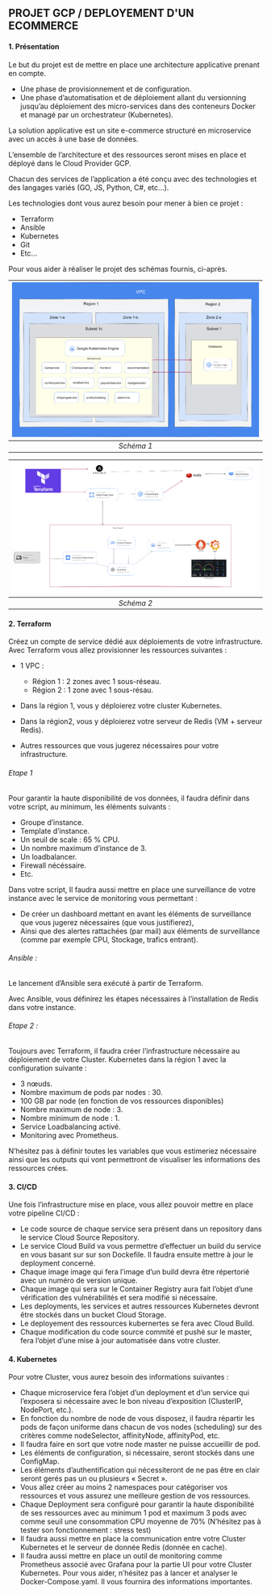 ## PROJET GCP / DEPLOYEMENT D'UN ECOMMERCE

#### 1. Présentation
Le but du projet est de mettre en place une architecture applicative prenant en compte.
* Une phase de provisionnement et de configuration.
* Une phase d’automatisation et de déploiement allant du versionning jusqu’au déploiement
des micro-services dans des conteneurs Docker et managé par un orchestrateur (Kubernetes).

La solution applicative est un site e-commerce structuré en microservice avec un accès à une base de données.

L’ensemble de l’architecture et des ressources seront mises en place et déployé dans le Cloud Provider GCP.

Chacun des services de l’application a été conçu avec des technologies et des langages variés (GO, JS, Python, C#, etc…).

Les technologies dont vous aurez besoin pour mener à bien ce projet :
* Terraform
* Ansible
* Kubernetes
* Git
* Etc…

Pour vous aider à réaliser le projet des schémas fournis, ci-après.

| ![image1.jpg](https://raw.githubusercontent.com/gcp-project-formation/terraform/main/images/image1.png) | 
|:--:| 
| *Schéma 1* |

| ![image1.jpg](https://raw.githubusercontent.com/gcp-project-formation/terraform/main/images/image2.png) | 
|:--:| 
| *Schéma 2* |

#### 2. Terraform
Créez un compte de service dédié aux déploiements de votre infrastructure.
Avec Terraform vous allez provisionner les ressources suivantes :
- 1 VPC :
    - Région 1 : 2 zones avec 1 sous-réseau.
    - Région 2 : 1 zone avec 1 sous-résau.

- Dans la région 1, vous y déploierez votre cluster Kubernetes.
- Dans la région2, vous y déploierez votre serveur de Redis (VM + serveur Redis).
- Autres ressources que vous jugerez nécessaires pour votre infrastructure.

###### Etape 1
Pour garantir la haute disponibilité de vos données, il faudra définir dans votre script, au minimum, les éléments suivants :
- Groupe d’instance.
- Template d’instance.
- Un seuil de scale : 65 % CPU.
- Un nombre maximum d’instance de 3.
- Un loadbalancer.
- Firewall nécéssaire.
- Etc.

Dans votre script, Il faudra aussi mettre en place une surveillance de votre instance avec le service de monitoring vous permettant :
- De créer un dashboard mettant en avant les éléments de surveillance que vous jugerez nécessaires (que vous justifierez),
- Ainsi que des alertes rattachées (par mail) aux éléments de surveillance (comme par exemple CPU, Stockage, trafics entrant).
###### Ansible :
Le lancement d’Ansible sera exécuté à partir de Terraform.

Avec Ansible, vous définirez les étapes nécessaires à l’installation de Redis dans votre instance.

###### Etape 2 :
Toujours avec Terraform, il faudra créer l’infrastructure nécessaire au déploiement de votre Cluster.
Kubernetes dans la région 1 avec la configuration suivante :
- 3 nœuds.
- Nombre maximum de pods par nodes : 30.
- 100 GB par node (en fonction de vos ressources disponibles)
- Nombre maximum de node : 3.
- Nombre minimum de node : 1.
- Service Loadbalancing activé.
- Monitoring avec Prometheus.

N’hésitez pas à définir toutes les variables que vous estimeriez nécessaire ainsi que les outputs qui vont permettront de visualiser les informations des ressources crées.

#### 3. CI/CD 
Une fois l’infrastructure mise en place, vous allez pouvoir mettre en place votre pipeline CI/CD :
- Le code source de chaque service sera présent dans un repository dans le service Cloud Source Repository.
- Le service Cloud Build va vous permettre d’effectuer un build du service en vous basant sur sur son Dockefile. Il faudra ensuite mettre à jour le deployment concerné.
- Chaque image image qui fera l’image d’un build devra être répertorié avec un numéro de version unique.
- Chaque image qui sera sur le Container Registry aura fait l’objet d’une vérification des vulnérabilités et sera modifié si nécessaire.
- Les deployments, les services et autres ressources Kubernetes devront être stockés dans un bucket Cloud Storage.
- Le deployement des ressources kubernertes se fera avec Cloud Build.
- Chaque modification du code source commité et pushé sur le master, fera l’objet d’une mise à jour automatisée dans votre cluster.

#### 4. Kubernetes
Pour votre Cluster, vous aurez besoin des informations suivantes :
- Chaque microservice fera l’objet d’un deployment et d’un service qui l’exposera si nécessaire avec le bon niveau d’exposition (ClusterIP, NodePort, etc.).
- En fonction du nombre de node de vous disposez, il faudra répartir les pods de façon uniforme dans chacun de vos nodes (scheduling) sur des critères comme nodeSelector, affinityNode, affinityPod, etc.
- Il faudra faire en sort que votre node master ne puisse accueillir de pod.
- Les éléments de configuration, si nécessaire, seront stockés dans une ConfigMap.
- Les éléments d’authentification qui nécessiteront de ne pas être en clair seront gerés pas un ou plusieurs « Secret ».
- Vous allez créer au moins 2 namespaces pour catégoriser vos ressources et vous assurez une meilleure gestion de vos ressources.
- Chaque Deployment sera configuré pour garantir la haute disponibilité de ses ressources avec au minimum 1 pod et maximum 3 pods avec comme seuil une consommation CPU moyenne de 70% (N’hésitez pas à tester son fonctionnement : stress test)
- Il faudra aussi mettre en place la communication entre votre Cluster Kubernetes et le serveur de donnée Redis (donnée en cache).
- Il faudra aussi mettre en place un outil de monitoring comme Prometheus associé avec Grafana pour la partie UI pour votre Cluster Kubernetes. Pour vous aider, n’hésitez pas à lancer et analyser le Docker-Compose.yaml. Il vous fournira des informations importantes.